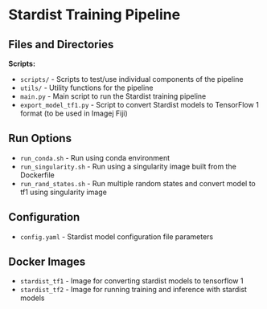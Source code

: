 # Stardist Training Pipeline

## Files and Directories

**Scripts:**
- `scripts/` - Scripts to test/use individual components of the pipeline
- `utils/` - Utility functions for the pipeline
- `main.py` - Main script to run the Stardist training pipeline
- `export_model_tf1.py` - Script to convert Stardist models to TensorFlow 1 format (to be used in Imagej Fiji)

## Run Options

- `run_conda.sh` - Run using conda environment
- `run_singularity.sh` - Run using a singularity image built from the Dockerfile
- `run_rand_states.sh` - Run multiple random states and convert model to tf1 using singularity image

## Configuration

- `config.yaml` - Stardist model configuration file parameters

## Docker Images

- `stardist_tf1` - Image for converting stardist models to tensorflow 1
- `stardist_tf2` - Image for running training and inference with stardist models

